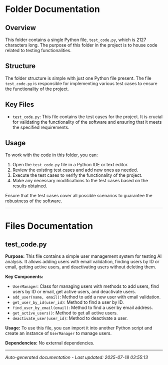 # Folder Documentation

## Overview
This folder contains a single Python file, `test_code.py`, which is 2127 characters long. The purpose of this folder in the project is to house code related to testing functionalities.

## Structure
The folder structure is simple with just one Python file present. The file `test_code.py` is responsible for implementing various test cases to ensure the functionality of the project.

## Key Files
- `test_code.py`: This file contains the test cases for the project. It is crucial for validating the functionality of the software and ensuring that it meets the specified requirements.

## Usage
To work with the code in this folder, you can:
1. Open the `test_code.py` file in a Python IDE or text editor.
2. Review the existing test cases and add new ones as needed.
3. Execute the test cases to verify the functionality of the project.
4. Make any necessary modifications to the test cases based on the results obtained.

Ensure that the test cases cover all possible scenarios to guarantee the robustness of the software.

---

# Files Documentation

## test_code.py

**Purpose:** This file contains a simple user management system for testing AI analysis. It allows adding users with email validation, finding users by ID or email, getting active users, and deactivating users without deleting them.

**Key Components:**
- `UserManager`: Class for managing users with methods to add users, find users by ID or email, get active users, and deactivate users.
- `add_user(name, email)`: Method to add a new user with email validation.
- `get_user_by_id(user_id)`: Method to find a user by ID.
- `find_user_by_email(email)`: Method to find a user by email address.
- `get_active_users()`: Method to get all active users.
- `deactivate_user(user_id)`: Method to deactivate a user.

**Usage:** To use this file, you can import it into another Python script and create an instance of `UserManager` to manage users.

**Dependencies:** No external dependencies.

---
*Auto-generated documentation - Last updated: 2025-07-18 03:55:13*
